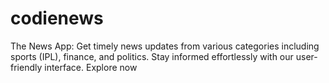 # codienews
The News App: Get timely news updates from various categories including sports (IPL), finance, and politics. Stay informed effortlessly with our user-friendly interface. Explore now
